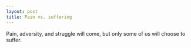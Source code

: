 ```yaml
---
layout: post
title: Pain vs. suffering
---
```


Pain, adversity, and struggle will come, but only some of us will choose to suffer.
